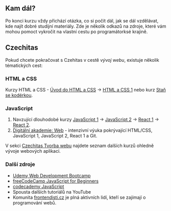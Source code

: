 ## Kam dál?

Po konci kurzu vždy přichází otázka, co si počít dál, jak se dál vzdělávat, kde najít dobré studijní materiály. Zde je několik odkazů na zdroje, které vám mohou pomoct vykročit na vlastní cestu po programátorksé krajině.

## Czechitas

Pokud chcete pokračovat s Czehitas v cestě _vývoj webu_, existuje několik tématických cest:

### HTML a CSS

Kurzy HTML a CSS - [Úvod do HTML a CSS](https://www.czechitas.cz/kurzy/uvod-do-html-a-css) → [HTML a CSS 1](https://www.czechitas.cz/kurzy/html-a-css-1) nebo kurz [Staň se kodérkou](https://www.czechitas.cz/kurzy/stan-se-koderkou).

### JavaScript

1. Navzující dlouhodobé kurzy [JavaScript 1](https://www.czechitas.cz/kurzy/javascript-1) → [JavaScript 2](https://www.czechitas.cz/kurzy/javascript-2) → [React 1](https://www.czechitas.cz/kurzy/react-1) → [React 2](https://www.czechitas.cz/kurzy/react-2).
1. [Digitální akademie: Web](https://www.czechitas.cz/kurzy/digitalni-akademie-web) - intenzivní výuka pokrývající HTML/CSS, JavaScript 1, JavaScript 2, React 1 a Git.

V sekci [Czechitas Tvorba webu](https://www.czechitas.cz/tema/tvorba-webu) najdete seznam dalších kurzů ohledně vývoje webových aplikaci.

### Další zdroje

* [Udemy Web Development Bootcamp](https://www.udemy.com/course/the-complete-web-development-bootcamp)
* [freeCodeCamp JavaScript for Beginners](https://www.freecodecamp.org/news/full-javascript-course-for-beginners)
* [codecademy JavaScript](https://www.codecademy.com/catalog/language/javascript)
* Spousta dalších tutoriálů na YouTube
* Komunita [frontendisti.cz](https://frontendisti.cz) je plná aktivních lidí, kteří se zajímají o programování webů.
